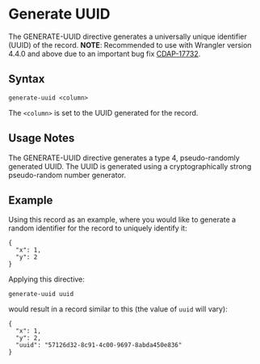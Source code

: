 # Generate UUID

The GENERATE-UUID directive generates a universally unique identifier (UUID) of the record.
**NOTE**: Recommended to use with Wrangler version 4.4.0 and above due to an important bug fix [CDAP-17732](https://cdap.atlassian.net/browse/CDAP-17732).

## Syntax
```
generate-uuid <column>
```

The `<column>` is set to the UUID generated for the record.


## Usage Notes

The GENERATE-UUID directive generates a type 4, pseudo-randomly generated UUID. The UUID
is generated using a cryptographically strong pseudo-random number generator.


## Example

Using this record as an example, where you would like to generate a random identifier for
the record to uniquely identify it:
```
{
  "x": 1,
  "y": 2
}
```

Applying this directive:
```
generate-uuid uuid
```

would result in a record similar to this (the value of `uuid` will vary):
```
{
  "x": 1,
  "y": 2,
  "uuid": "57126d32-8c91-4c00-9697-8abda450e836"
}
```
